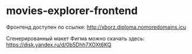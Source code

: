 # movies-explorer-frontend

Фронтенд доступен по ссылке: http://xborz.diploma.nomoredomains.icu

Сгенерированный макет Фигма можно скачать здесь: https://disk.yandex.ru/d/0b5Dhh7XOXt6KQ
